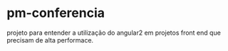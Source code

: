 # pm-conferencia
projeto para entender a utilização do angular2 em projetos front end que precisam de alta performace.
